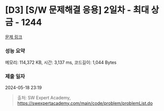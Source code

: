 # [D3] [S/W 문제해결 응용] 2일차 - 최대 상금 - 1244 

[문제 링크](https://swexpertacademy.com/main/code/problem/problemDetail.do?contestProbId=AV15Khn6AN0CFAYD) 

### 성능 요약

메모리: 114,372 KB, 시간: 3,137 ms, 코드길이: 1,044 Bytes

### 제출 일자

2024-05-18 23:19



> 출처: SW Expert Academy, https://swexpertacademy.com/main/code/problem/problemList.do